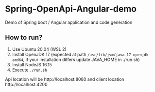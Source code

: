 # Spring-OpenApi-Angular-demo
Demo of Spring boot / Angular application and code generation

## How to run?
1. Use Ubuntu 20.04 (WSL 2)
2. Install OpenJDK 17 (expected at path `/usr/lib/jvm/java-17-openjdk-amd64`, if your installation differs update JAVA_HOME in ./run.sh)
3. Install NodeJS 16.15
4. Execute `./run.sh`

Api location will be http://localhost:8080 and client location http://localhost:4200
